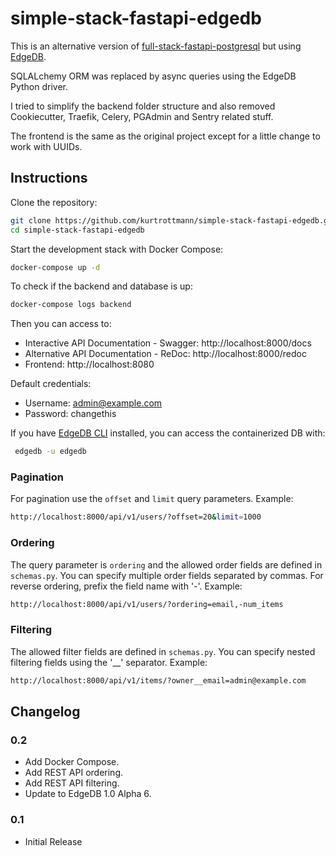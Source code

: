 # simple-stack-fastapi-edgedb

This is an alternative version of [full-stack-fastapi-postgresql](https://github.com/tiangolo/full-stack-fastapi-postgresql) but using [EdgeDB](https://github.com/edgedb/edgedb).

SQLALchemy ORM was replaced by async queries using the EdgeDB Python driver.

I tried to simplify the backend folder structure and also removed Cookiecutter, Traefik, Celery, PGAdmin and Sentry related stuff.

The frontend is the same as the original project except for a little change to work with UUIDs.

## Instructions

Clone the repository:

```bash
git clone https://github.com/kurtrottmann/simple-stack-fastapi-edgedb.git
cd simple-stack-fastapi-edgedb
```

Start the development stack with Docker Compose:

```bash
docker-compose up -d
```

To check if the backend and database is up:

```bash
docker-compose logs backend
```

Then you can access to:

- Interactive API Documentation - Swagger: http://localhost:8000/docs
- Alternative API Documentation - ReDoc: http://localhost:8000/redoc
- Frontend: http://localhost:8080

Default credentials:

- Username: admin@example.com
- Password: changethis

If you have [EdgeDB CLI](https://www.edgedb.com/download) installed, you can access the containerized DB with:
```bash
 edgedb -u edgedb
```

### Pagination

For pagination use the `offset` and `limit` query parameters. Example:

```bash
http://localhost:8000/api/v1/users/?offset=20&limit=1000
```

### Ordering

The query parameter is `ordering` and the allowed order fields are defined in `schemas.py`. You can specify multiple order fields separated by commas. For reverse ordering, prefix the field name with '-'. Example:

```bash
http://localhost:8000/api/v1/users/?ordering=email,-num_items
```

### Filtering

The allowed filter fields are defined in `schemas.py`. You can specify nested filtering fields using the '__' separator. Example:

```bash
http://localhost:8000/api/v1/items/?owner__email=admin@example.com
```

## Changelog

### 0.2

- Add Docker Compose.
- Add REST API ordering.
- Add REST API filtering.
- Update to EdgeDB 1.0 Alpha 6.

### 0.1

- Initial Release
